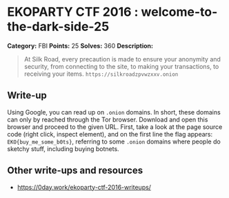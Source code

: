 # EKOPARTY CTF 2016 : welcome-to-the-dark-side-25

**Category:** FBI
**Points:** 25
**Solves:** 360
**Description:**

> At Silk Road, every precaution is made to ensure your anonymity and security, from connecting to the site, to making your transactions, to receiving your items.
> `https://silkroadzpvwzxxv.onion`


## Write-up

Using Google, you can read up on `.onion` domains. In short, these domains can only by reached through the Tor browser. Download and open this browser and proceed to the given URL. First, take a look at the page source code (right click, inspect element), and on the first line the flag appears: `EKO{buy_me_some_b0ts}`, referring to some `.onion` domains where people do sketchy stuff, including buying botnets.

## Other write-ups and resources

* https://0day.work/ekoparty-ctf-2016-writeups/
